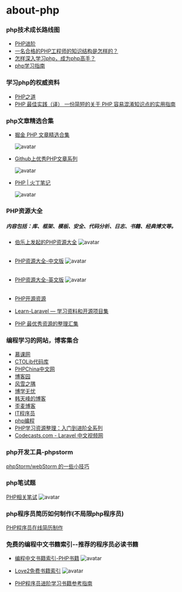 # about-php

### php技术成长路线图

- [PHP进阶](https://github.com/CmderQ/about-php/blob/master/improve/%E6%88%90%E9%95%BF%E8%B7%AF%E7%BA%BF%E5%9B%BE.md)
- [一名合格的PHP工程师的知识结构是怎样的？](https://www.zhihu.com/question/19875503)
- [怎样深入学习php，成为php高手？](https://www.zhihu.com/question/19697796)
- [php学习指南](http://www.notedeep.com/note/30)

### 学习php的权威资料

- [PHP之道](https://github.com/laravel-china/php-the-right-way)
- [PHP 最佳实践（译）
一份简短的关于 PHP 容易混淆知识点的实用指南](https://phpbestpractices.justjavac.com/)

### php文章精选合集

- [掘金 PHP 文章精选合集](https://www.jianshu.com/p/523a40997b06?utm_campaign=maleskine&utm_content=note&utm_medium=seo_notes&utm_source=recommendation)

  ![avatar](/picture/掘金php文章集合.png)


- [Github上优秀PHP文章系列](https://github.com/nemoTyrant/manong/blob/master/category/PHP.md)

  ![avatar](/picture/category.png)


- [PHP | 火丁笔记](https://huoding.com/tag/php)

  ![avatar](/picture/火丁笔记.png)

### PHP资源大全

##### 内容包括：库、框架、模板、安全、代码分析、日志、书籍、经典博文等。

- [伯乐上发起的PHP资源大全](https://github.com/jobbole/awesome-php-cn)
	![avatar](/picture/伯乐php资源列表.png)
	<br></br>

- [PHP资源大全-中文版](https://github.com/JingwenTian/awesome-php)
	![avatar](/picture/中文awesopme.png)
	<br></br>


- [PHP资源大全-英文版](https://github.com/ziadoz/awesome-php)
  ![avatar](/picture/英文版php资源大全.png)
   <br></br>

- [PHP开源资源](https://github.com/skykingf/awesome-php)
- [Learn-Laravel — 学习资料和开源项目集](https://github.com/qianyugang/learn-laravel)
- [PHP 最优秀资源的整理汇集](https://github.com/shockerli/php-awesome)

### 编程学习的网站，博客集合

- [慕课网](http://www.imooc.com/course/landingpagephp?from=phpkecheng)
- [CTOLib代码库](https://php.ctolib.com/)
- [PHPChina中文网](http://www.phpchina.com/)
- [博客园](https://www.cnblogs.com/)
- [风雪之隅	](http://www.laruence.com/)
- [博学无忧	](https://www.bo56.com/category/programming-language/php-programming-language/)
- [韩天峰的博客](http://rango.swoole.com/)
- [歪麦博客	](https://www.awaimai.com/)
- [IT程序员	](https://www.itcodemonkey.com/)
- [php编程](https://www.zhangshengrong.com/category/php%E6%8A%80%E5%B7%A7/)
- [PHP学习资源整理：入门到进阶全系列](https://zhuanlan.zhihu.com/p/49808131)
- [Codecasts.com - Laravel 中文视频网](https://www.codecasts.com/)

### php开发工具-phpstorm

[phpStorm/webStorm 的一些小技巧](https://github.com/CmderQ/phpstorm-webstorm-skills)


### php笔试题

[PHP相关笔试](https://github.com/CmderQ/about-php/tree/master/interview)
![avatar](/picture/php笔试题.png)

### php程序员简历如何制作(不局限php程序员)

[PHP程序员在线简历制作](https://github.com/geekcompany/ResumeSample)


### 免费的编程中文书籍索引--推荐的程序员必读书籍

- [编程中文书籍索引-PHP书籍](https://github.com/CmderQ/free-programming-books-zh_CN)
  ![avatar](/picture/php书籍.png)

- [Love2免费书籍索引](https://love2.io/welcome/backend)
  ![avatar](/picture/love2.png)
  
- [PHP程序员进阶学习书籍参考指南](https://zhuanlan.zhihu.com/p/24069108)
